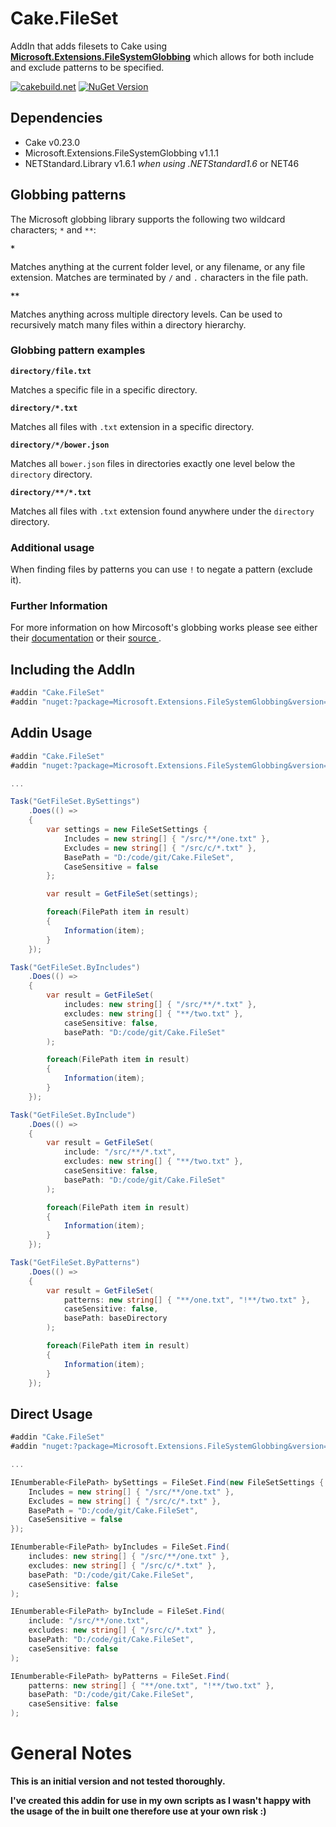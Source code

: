 # Cake.FileSet

AddIn that adds filesets to Cake using [**Microsoft.Extensions.FileSystemGlobbing**](https://github.com/aspnet/FileSystem/tree/dev/src/Microsoft.Extensions.FileSystemGlobbing) which allows for both include and exclude patterns to be specified.

[![cakebuild.net](https://img.shields.io/badge/WWW-cakebuild.net-blue.svg)](http://cakebuild.net/)
[![NuGet Version](http://img.shields.io/nuget/v/Cake.FileSet.svg?style=flat)](https://www.nuget.org/packages/Cake.FileSet/)

## Dependencies

* Cake v0.23.0
* Microsoft.Extensions.FileSystemGlobbing v1.1.1
* NETStandard.Library v1.6.1 *when using .NETStandard1.6* or NET46

## Globbing patterns

The Microsoft globbing library supports the following two wildcard characters; `*` and `**`:

**`*`**

Matches anything at the current folder level, or any filename, or any file extension. Matches are terminated by `/` and `.` characters in the file path.

<strong><code>**</code></strong>

Matches anything across multiple directory levels. Can be used to recursively match many files within a directory hierarchy.

### Globbing pattern examples

**`directory/file.txt`**

   Matches a specific file in a specific directory.

**<code>directory/*.txt</code>**

   Matches all files with `.txt` extension in a specific directory.

**`directory/*/bower.json`**

   Matches all `bower.json` files in directories exactly one level below the `directory` directory.

**<code>directory/&#42;&#42;/&#42;.txt</code>**

   Matches all files with `.txt` extension found anywhere under the `directory` directory.

### Additional usage

When finding files by patterns you can use `!` to negate a pattern (exclude it).


### Further Information

For more information on how Mircosoft's globbing works please see either their [documentation](https://docs.microsoft.com/en-us/aspnet/core/fundamentals/file-providers#globbing-patterns) or their [source ](https://docs.microsoft.com/en-us/aspnet/core/fundamentals/file-providers#globbing-patterns).

## Including the AddIn

```csharp
#addin "Cake.FileSet"
#addin "nuget:?package=Microsoft.Extensions.FileSystemGlobbing&version=1.1.1"
```

## Addin Usage

```csharp
#addin "Cake.FileSet"
#addin "nuget:?package=Microsoft.Extensions.FileSystemGlobbing&version=1.1.1"

...

Task("GetFileSet.BySettings")
    .Does(() =>
    {
        var settings = new FileSetSettings {
            Includes = new string[] { "/src/**/one.txt" },
            Excludes = new string[] { "/src/c/*.txt" },
            BasePath = "D:/code/git/Cake.FileSet",
            CaseSensitive = false
        };

        var result = GetFileSet(settings);

        foreach(FilePath item in result)
        {
            Information(item);
        }
    });

Task("GetFileSet.ByIncludes")
    .Does(() =>
    {
        var result = GetFileSet( 
            includes: new string[] { "/src/**/*.txt" },
            excludes: new string[] { "**/two.txt" },
            caseSensitive: false,
            basePath: "D:/code/git/Cake.FileSet"
        );

        foreach(FilePath item in result)
        {
            Information(item);
        }
    });

Task("GetFileSet.ByInclude")
    .Does(() =>
    {
        var result = GetFileSet(
            include: "/src/**/*.txt",
            excludes: new string[] { "**/two.txt" },
            caseSensitive: false,
            basePath: "D:/code/git/Cake.FileSet"
        );

        foreach(FilePath item in result)
        {
            Information(item);
        }
    });

Task("GetFileSet.ByPatterns")
    .Does(() =>
    {
        var result = GetFileSet(
            patterns: new string[] { "**/one.txt", "!**/two.txt" },
            caseSensitive: false,
            basePath: baseDirectory
        );

        foreach(FilePath item in result)
        {
            Information(item);
        }
    });
```

## Direct Usage

```csharp
#addin "Cake.FileSet"
#addin "nuget:?package=Microsoft.Extensions.FileSystemGlobbing&version=1.1.1"

...

IEnumberable<FilePath> bySettings = FileSet.Find(new FileSetSettings {
    Includes = new string[] { "/src/**/one.txt" },
    Excludes = new string[] { "/src/c/*.txt" },
    BasePath = "D:/code/git/Cake.FileSet",
    CaseSensitive = false
});

IEnumberable<FilePath> byIncludes = FileSet.Find(
    includes: new string[] { "/src/**/one.txt" },
    excludes: new string[] { "/src/c/*.txt" },
    basePath: "D:/code/git/Cake.FileSet",
    caseSensitive: false
);

IEnumberable<FilePath> byInclude = FileSet.Find(
    include: "/src/**/one.txt",
    excludes: new string[] { "/src/c/*.txt" },
    basePath: "D:/code/git/Cake.FileSet",
    caseSensitive: false
);

IEnumberable<FilePath> byPatterns = FileSet.Find(
    patterns: new string[] { "**/one.txt", "!**/two.txt" },
    basePath: "D:/code/git/Cake.FileSet",
    caseSensitive: false
);

```

# General Notes
**This is an initial version and not tested thoroughly.**

**I've created this addin for use in my own scripts as I wasn't happy with the usage of the in built one therefore use at your own risk :)**